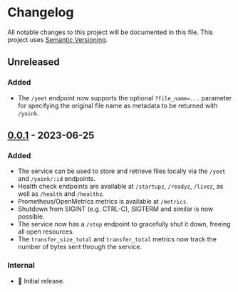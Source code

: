 # Changelog

All notable changes to this project will be documented in this file.
This project uses [Semantic Versioning](https://semver.org/spec/v2.0.0.html).

## Unreleased

### Added

- The `/yeet` endpoint now supports the optional `?file_name=...` parameter for specifying
  the original file name as metadata to be returned with `/yoink`.

## [0.0.1] - 2023-06-25

### Added

- The service can be used to store and retrieve files locally via the `/yeet` and `/yoink/:id` endpoints.
- Health check endpoints are available at `/startupz`, `/readyz`,
  `/livez`, as well as `/health` and `/healthz`.
- Prometheus/OpenMetrics metrics is available at `/metrics`.
- Shutdown from SIGINT (e.g. CTRL-C), SIGTERM and similar is now possible.
- The service now has a `/stop` endpoint to gracefully shut it down, freeing all open resources.
- The `transfer_size_total` and `transfer_total` metrics now track the number of bytes sent through the service.

### Internal

- 🎉 Initial release.

[0.0.1]: https://github.com/sunsided/yeet-yoink/releases/tag/0.0.1

